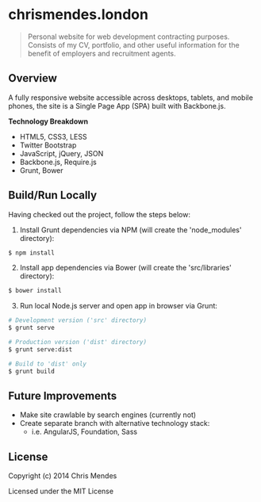 # chrismendes.london


> Personal website for web development contracting purposes. Consists of my CV, portfolio, and other useful information for the benefit of employers and recruitment agents.


## Overview

A fully responsive website accessible across desktops, tablets, and mobile phones, the site is a Single Page App (SPA) built with Backbone.js.

**Technology Breakdown**

* HTML5, CSS3, LESS
* Twitter Bootstrap
* JavaScript, jQuery, JSON
* Backbone.js, Require.js
* Grunt, Bower



## Build/Run Locally

Having checked out the project, follow the steps below:

1) Install Grunt dependencies via NPM (will create the 'node_modules' directory):

```sh
$ npm install
```

2) Install app dependencies via Bower (will create the 'src/libraries' directory):

```sh
$ bower install
```

3) Run local Node.js server and open app in browser via Grunt:

```sh
# Development version ('src' directory)
$ grunt serve

# Production version ('dist' directory)
$ grunt serve:dist

# Build to 'dist' only
$ grunt build
```

## Future Improvements

* Make site crawlable by search engines (currently not)
* Create separate branch with alternative technology stack:
    * i.e. AngularJS, Foundation, Sass


## License

Copyright (c) 2014 Chris Mendes

Licensed under the MIT License